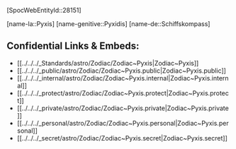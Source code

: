 ﻿---
confidential: public
isDeleted: false
isReadOnly: false
tags:
- astro/Zodiac
type: Zodiac
---

[SpocWebEntityId::28151]



[name-la::Pyxis]
[name-genitive::Pyxidis]
[name-de::Schiffskompass]


## Confidential Links & Embeds: 
- [[../../../_Standards/astro/Zodiac/Zodiac~Pyxis|Zodiac~Pyxis]] 
- [[../../../_public/astro/Zodiac/Zodiac~Pyxis.public|Zodiac~Pyxis.public]] 
- [[../../../_internal/astro/Zodiac/Zodiac~Pyxis.internal|Zodiac~Pyxis.internal]] 
- [[../../../_protect/astro/Zodiac/Zodiac~Pyxis.protect|Zodiac~Pyxis.protect]] 
- [[../../../_private/astro/Zodiac/Zodiac~Pyxis.private|Zodiac~Pyxis.private]] 
- [[../../../_personal/astro/Zodiac/Zodiac~Pyxis.personal|Zodiac~Pyxis.personal]] 
- [[../../../_secret/astro/Zodiac/Zodiac~Pyxis.secret|Zodiac~Pyxis.secret]] 
